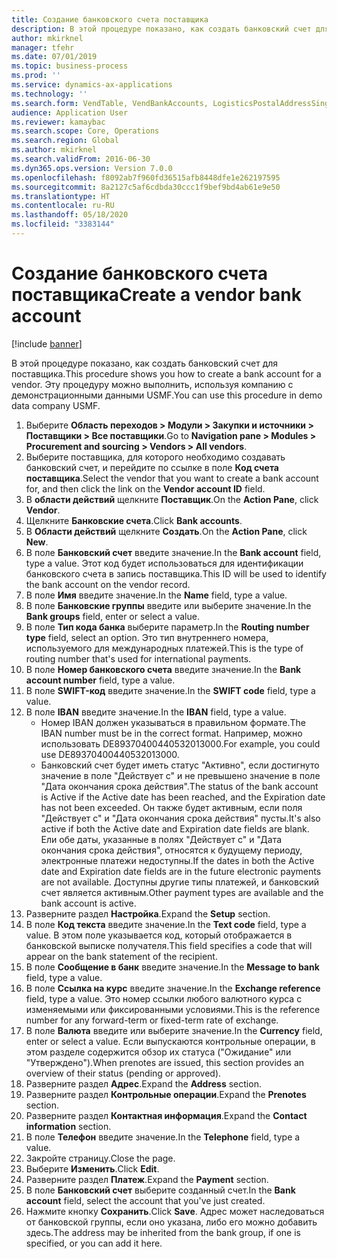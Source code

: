 ```yaml
---
title: Создание банковского счета поставщика
description: В этой процедуре показано, как создать банковский счет для поставщика.
author: mkirknel
manager: tfehr
ms.date: 07/01/2019
ms.topic: business-process
ms.prod: ''
ms.service: dynamics-ax-applications
ms.technology: ''
ms.search.form: VendTable, VendBankAccounts, LogisticsPostalAddressSingle
audience: Application User
ms.reviewer: kamaybac
ms.search.scope: Core, Operations
ms.search.region: Global
ms.author: mkirknel
ms.search.validFrom: 2016-06-30
ms.dyn365.ops.version: Version 7.0.0
ms.openlocfilehash: f8092ab7f960fd36515afb8448dfe1e262197595
ms.sourcegitcommit: 8a2127c5af6cdbda30ccc1f9bef9bd4ab61e9e50
ms.translationtype: HT
ms.contentlocale: ru-RU
ms.lasthandoff: 05/18/2020
ms.locfileid: "3383144"
---
```

# <a name="create-a-vendor-bank-account"></a><span data-ttu-id="e31c5-103">Создание банковского счета поставщика</span><span class="sxs-lookup"><span data-stu-id="e31c5-103">Create a vendor bank account</span></span>

[!include [banner](../../includes/banner.md)]

<span data-ttu-id="e31c5-104">В этой процедуре показано, как создать банковский счет для поставщика.</span><span class="sxs-lookup"><span data-stu-id="e31c5-104">This procedure shows you how to create a bank account for a vendor.</span></span> <span data-ttu-id="e31c5-105">Эту процедуру можно выполнить, используя компанию с демонстрационными данными USMF.</span><span class="sxs-lookup"><span data-stu-id="e31c5-105">You can use this procedure in demo data company USMF.</span></span>

1. <span data-ttu-id="e31c5-106">Выберите **Область переходов > Модули > Закупки и источники > Поставщики > Все поставщики**.</span><span class="sxs-lookup"><span data-stu-id="e31c5-106">Go to **Navigation pane > Modules > Procurement and sourcing > Vendors > All vendors**.</span></span>
2. <span data-ttu-id="e31c5-107">Выберите поставщика, для которого необходимо создавать банковский счет, и перейдите по ссылке в поле **Код счета поставщика**.</span><span class="sxs-lookup"><span data-stu-id="e31c5-107">Select the vendor that you want to create a bank account for, and then click the link on the **Vendor account ID** field.</span></span>
3. <span data-ttu-id="e31c5-108">В **области действий** щелкните **Поставщик**.</span><span class="sxs-lookup"><span data-stu-id="e31c5-108">On the **Action Pane**, click **Vendor**.</span></span>
4. <span data-ttu-id="e31c5-109">Щелкните **Банковские счета**.</span><span class="sxs-lookup"><span data-stu-id="e31c5-109">Click **Bank accounts**.</span></span>
5. <span data-ttu-id="e31c5-110">В **Области действий** щелкните **Создать**.</span><span class="sxs-lookup"><span data-stu-id="e31c5-110">On the **Action Pane**, click **New**.</span></span>
6. <span data-ttu-id="e31c5-111">В поле **Банковский счет** введите значение.</span><span class="sxs-lookup"><span data-stu-id="e31c5-111">In the **Bank account** field, type a value.</span></span> <span data-ttu-id="e31c5-112">Этот код будет использоваться для идентификации банковского счета в запись поставщика.</span><span class="sxs-lookup"><span data-stu-id="e31c5-112">This ID will be used to identify the bank account on the vendor record.</span></span>  
7. <span data-ttu-id="e31c5-113">В поле **Имя** введите значение.</span><span class="sxs-lookup"><span data-stu-id="e31c5-113">In the **Name** field, type a value.</span></span>
8. <span data-ttu-id="e31c5-114">В поле **Банковские группы** введите или выберите значение.</span><span class="sxs-lookup"><span data-stu-id="e31c5-114">In the **Bank groups** field, enter or select a value.</span></span>
9. <span data-ttu-id="e31c5-115">В поле **Тип кода банка** выберите параметр.</span><span class="sxs-lookup"><span data-stu-id="e31c5-115">In the **Routing number type** field, select an option.</span></span> <span data-ttu-id="e31c5-116">Это тип внутреннего номера, используемого для международных платежей.</span><span class="sxs-lookup"><span data-stu-id="e31c5-116">This is the type of routing number that's used for international payments.</span></span>  
10. <span data-ttu-id="e31c5-117">В поле **Номер банковского счета** введите значение.</span><span class="sxs-lookup"><span data-stu-id="e31c5-117">In the **Bank account number** field, type a value.</span></span>
11. <span data-ttu-id="e31c5-118">В поле **SWIFT-код** введите значение.</span><span class="sxs-lookup"><span data-stu-id="e31c5-118">In the **SWIFT code** field, type a value.</span></span>
12. <span data-ttu-id="e31c5-119">В поле **IBAN** введите значение.</span><span class="sxs-lookup"><span data-stu-id="e31c5-119">In the **IBAN** field, type a value.</span></span>
    - <span data-ttu-id="e31c5-120">Номер IBAN должен указываться в правильном формате.</span><span class="sxs-lookup"><span data-stu-id="e31c5-120">The IBAN number must be in the correct format.</span></span> <span data-ttu-id="e31c5-121">Например, можно использовать DE89370400440532013000.</span><span class="sxs-lookup"><span data-stu-id="e31c5-121">For example, you could use DE89370400440532013000.</span></span>  
    - <span data-ttu-id="e31c5-122">Банковский счет будет иметь статус "Активно", если достигнуто значение в поле "Действует с" и не превышено значение в поле "Дата окончания срока действия".</span><span class="sxs-lookup"><span data-stu-id="e31c5-122">The status of the bank account is Active if the Active date has been reached, and the Expiration date has not been exceeded.</span></span> <span data-ttu-id="e31c5-123">Он также будет активным, если поля "Действует с" и "Дата окончания срока действия" пусты.</span><span class="sxs-lookup"><span data-stu-id="e31c5-123">It's also active if both the Active date and Expiration date fields are blank.</span></span> <span data-ttu-id="e31c5-124">Ели обе даты, указанные в полях "Действует с" и "Дата окончания срока действия", относятся к будущему периоду, электронные платежи недоступны.</span><span class="sxs-lookup"><span data-stu-id="e31c5-124">If the dates in both the Active date and Expiration date fields are in the future electronic payments are not available.</span></span> <span data-ttu-id="e31c5-125">Доступны другие типы платежей, и банковский счет является активным.</span><span class="sxs-lookup"><span data-stu-id="e31c5-125">Other payment types are available and the bank account is active.</span></span>  
13. <span data-ttu-id="e31c5-126">Разверните раздел **Настройка**.</span><span class="sxs-lookup"><span data-stu-id="e31c5-126">Expand the **Setup** section.</span></span>
14. <span data-ttu-id="e31c5-127">В поле **Код текста** введите значение.</span><span class="sxs-lookup"><span data-stu-id="e31c5-127">In the **Text code** field, type a value.</span></span> <span data-ttu-id="e31c5-128">В этом поле указывается код, который отображается в банковской выписке получателя.</span><span class="sxs-lookup"><span data-stu-id="e31c5-128">This field specifies a code that will appear on the bank statement of the recipient.</span></span>  
15. <span data-ttu-id="e31c5-129">В поле **Сообщение в банк** введите значение.</span><span class="sxs-lookup"><span data-stu-id="e31c5-129">In the **Message to bank** field, type a value.</span></span>
16. <span data-ttu-id="e31c5-130">В поле **Ссылка на курс** введите значение.</span><span class="sxs-lookup"><span data-stu-id="e31c5-130">In the **Exchange reference** field, type a value.</span></span> <span data-ttu-id="e31c5-131">Это номер ссылки любого валютного курса с изменяемыми или фиксированными условиями.</span><span class="sxs-lookup"><span data-stu-id="e31c5-131">This is the reference number for any forward-term or fixed-term rate of exchange.</span></span>
17. <span data-ttu-id="e31c5-132">В поле **Валюта** введите или выберите значение.</span><span class="sxs-lookup"><span data-stu-id="e31c5-132">In the **Currency** field, enter or select a value.</span></span> <span data-ttu-id="e31c5-133">Если выпускаются контрольные операции, в этом разделе содержится обзор их статуса ("Ожидание" или "Утверждено").</span><span class="sxs-lookup"><span data-stu-id="e31c5-133">When prenotes are issued, this section provides an overview of their status (pending or approved).</span></span>  
18. <span data-ttu-id="e31c5-134">Разверните раздел **Адрес**.</span><span class="sxs-lookup"><span data-stu-id="e31c5-134">Expand the **Address** section.</span></span>
19. <span data-ttu-id="e31c5-135">Разверните раздел **Контрольные операции**.</span><span class="sxs-lookup"><span data-stu-id="e31c5-135">Expand the **Prenotes** section.</span></span>
20. <span data-ttu-id="e31c5-136">Разверните раздел **Контактная информация**.</span><span class="sxs-lookup"><span data-stu-id="e31c5-136">Expand the **Contact information** section.</span></span>
21. <span data-ttu-id="e31c5-137">В поле **Телефон** введите значение.</span><span class="sxs-lookup"><span data-stu-id="e31c5-137">In the **Telephone** field, type a value.</span></span>
22. <span data-ttu-id="e31c5-138">Закройте страницу.</span><span class="sxs-lookup"><span data-stu-id="e31c5-138">Close the page.</span></span>
23. <span data-ttu-id="e31c5-139">Выберите **Изменить**.</span><span class="sxs-lookup"><span data-stu-id="e31c5-139">Click **Edit**.</span></span>
24. <span data-ttu-id="e31c5-140">Разверните раздел **Платеж**.</span><span class="sxs-lookup"><span data-stu-id="e31c5-140">Expand the **Payment** section.</span></span>
25. <span data-ttu-id="e31c5-141">В поле **Банковский счет** выберите созданный счет.</span><span class="sxs-lookup"><span data-stu-id="e31c5-141">In the **Bank account** field, select the account that you've just created.</span></span>
26. <span data-ttu-id="e31c5-142">Нажмите кнопку **Сохранить**.</span><span class="sxs-lookup"><span data-stu-id="e31c5-142">Click **Save**.</span></span> <span data-ttu-id="e31c5-143">Адрес может наследоваться от банковской группы, если оно указана, либо его можно добавить здесь.</span><span class="sxs-lookup"><span data-stu-id="e31c5-143">The address may be inherited from the bank group, if one is specified, or you can add it here.</span></span>  

